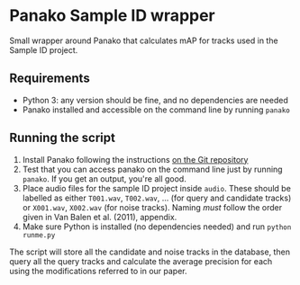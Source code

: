 # Panako Sample ID wrapper

Small wrapper around Panako that calculates mAP for tracks used in the Sample ID project.

## Requirements

- Python 3: any version should be fine, and no dependencies are needed
- Panako installed and accessible on the command line by running `panako`

## Running the script

1. Install Panako following the instructions [on the Git repository](https://github.com/JorenSix/Panako)
2. Test that you can access panako on the command line just by running `panako`. If you get an output, you're all good.
3. Place audio files for the sample ID project inside `audio`. These should be labelled as either `T001.wav`, `T002.wav`, ... (for query and candidate tracks) or `X001.wav`, `X002.wav` (for noise tracks). Naming *must* follow the order given in Van Balen et al. (2011), appendix.
4. Make sure Python is installed (no dependencies needed) and run `python runme.py`

The script will store all the candidate and noise tracks in the database, then query all the query tracks and calculate the average precision for each using the modifications referred to in our paper.
